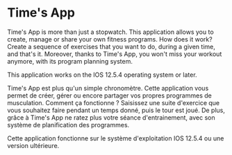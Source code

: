 # Time's App

Time's App is more than just a stopwatch.
This application allows you to create, manage or share your own fitness programs.
How does it work? Create a sequence of exercises that you want to do, during a given time,
and that's it. Moreover, thanks to Time's App, you won't miss your workout anymore,
with its program planning system.

This application works on the IOS 12.5.4 operating system or later.

Time's App est plus qu'un simple chronomètre.
Cette application vous permet de créer, gérer ou encore partager vos propres programmes de musculation.
Comment ça fonctionne ? Saisissez une suite d'exercice que vous souhaitez faire pendant un temps donné,
puis le tour est joué. De plus, grâce à Time's App ne ratez plus votre séance d'entrainement, avec son
système de planification des programmes.

Cette application fonctionne sur le système d'exploitation IOS 12.5.4 ou une version ultérieure.
